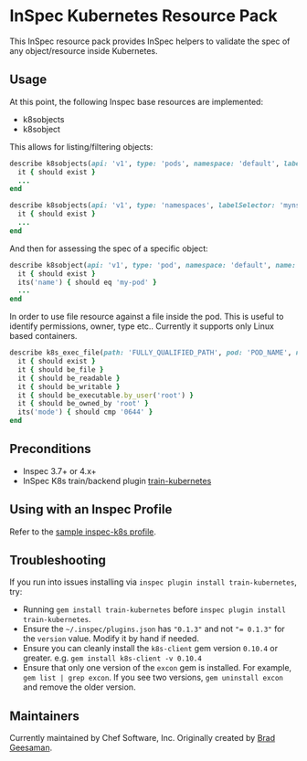 # InSpec Kubernetes Resource Pack

This InSpec resource pack provides InSpec helpers to validate the spec of any object/resource inside Kubernetes.

## Usage

At this point, the following Inspec base resources are implemented:

- k8sobjects
- k8sobject

This allows for listing/filtering objects:

```ruby
describe k8sobjects(api: 'v1', type: 'pods', namespace: 'default', labelSelector: 'run=nginx') do
  it { should exist }
  ...
end
```

```ruby
describe k8sobjects(api: 'v1', type: 'namespaces', labelSelector: 'myns=prod') do
  it { should exist }
  ...
end
```

And then for assessing the spec of a specific object:

```ruby
describe k8sobject(api: 'v1', type: 'pod', namespace: 'default', name: 'my-pod') do
  it { should exist }
  its('name') { should eq 'my-pod' }
  ...
end
```

In order to use file resource against a file inside the pod. This is useful to identify permissions, owner, type etc..
Currently it supports only Linux based containers.
```ruby
describe k8s_exec_file(path: 'FULLY_QUALIFIED_PATH', pod: 'POD_NAME', namespace: 'NAMESPACE_NAME') do
  it { should exist }
  it { should be_file }
  it { should be_readable }
  it { should be_writable }
  it { should be_executable.by_user('root') }
  it { should be_owned_by 'root' }
  its('mode') { should cmp '0644' }
end
```

## Preconditions

- Inspec 3.7+ or 4.x+
- InSpec K8s train/backend plugin [train-kubernetes](https://github.com/inspec/train-kubernetes)

## Using with an Inspec Profile

Refer to the [sample inspec-k8s profile](https://github.com/inspec/inspec-k8s-sample).

## Troubleshooting

If you run into issues installing via `inspec plugin install train-kubernetes`, try:

- Running `gem install train-kubernetes` before `inspec plugin install train-kubernetes`.
- Ensure the `~/.inspec/plugins.json` has `"0.1.3"` and not `"= 0.1.3"` for the `version` value.  Modify it by hand if needed.
- Ensure you can cleanly install the `k8s-client` gem version `0.10.4` or greater.  e.g. `gem install k8s-client -v 0.10.4`
- Ensure that only one version of the `excon` gem is installed.  For example, `gem list | grep excon`.  If you see two versions, `gem uninstall excon` and remove the older version.

## Maintainers

Currently maintained by Chef Software, Inc. Originally created by [Brad Geesaman](https://github.com/bgeesaman).
